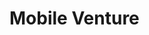<!DOCTYPE HTML>

<html>
<link href="stylesheet.css" type="text/css" rel="stylesheet">
  <head>
   <title>Mobile Venture</title>
  </head>
  
  <body>
  <h1>Mobile Venture</h1>
  
  
  </body>
</html>
